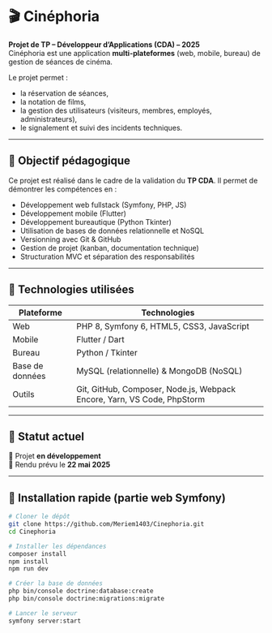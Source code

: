 # 🎬 Cinéphoria

**Projet de TP – Développeur d’Applications (CDA) – 2025**  
Cinéphoria est une application **multi-plateformes** (web, mobile, bureau) de gestion de séances de cinéma.

Le projet permet :
- la réservation de séances,
- la notation de films,
- la gestion des utilisateurs (visiteurs, membres, employés, administrateurs),
- le signalement et suivi des incidents techniques.

---

## 📌 Objectif pédagogique

Ce projet est réalisé dans le cadre de la validation du **TP CDA**. Il permet de démontrer les compétences en :
- Développement web fullstack (Symfony, PHP, JS)
- Développement mobile (Flutter)
- Développement bureautique (Python Tkinter)
- Utilisation de bases de données relationnelle et NoSQL
- Versionning avec Git & GitHub
- Gestion de projet (kanban, documentation technique)
- Structuration MVC et séparation des responsabilités

---

## 📁 Technologies utilisées

| Plateforme | Technologies |
|------------|--------------|
| Web        | PHP 8, Symfony 6, HTML5, CSS3, JavaScript |
| Mobile     | Flutter / Dart |
| Bureau     | Python / Tkinter |
| Base de données | MySQL (relationnelle) & MongoDB (NoSQL) |
| Outils     | Git, GitHub, Composer, Node.js, Webpack Encore, Yarn, VS Code, PhpStorm |

---

## 🚧 Statut actuel

🧪 Projet **en développement**  
📆 Rendu prévu le **22 mai 2025**

---

## 🚀 Installation rapide (partie web Symfony)

```bash
# Cloner le dépôt
git clone https://github.com/Meriem1403/Cinephoria.git
cd Cinephoria

# Installer les dépendances
composer install
npm install
npm run dev

# Créer la base de données
php bin/console doctrine:database:create
php bin/console doctrine:migrations:migrate

# Lancer le serveur
symfony server:start
